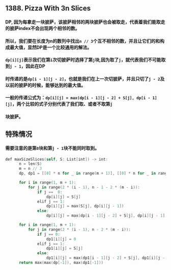 ## 1388. Pizza With 3n Slices
#### DP, 因为每拿走一块披萨，该披萨相邻的两块披萨也会被取走，代表着我们能取走的披萨index不会出现两个相邻的数。
#### 所以，我们要在长度为n的数列中找出```n // 3```个互不相邻的数，并且让它们的和构成最大值，显然DP是一个比较通用的解法。
#### ```dp[i][j]```表示我们在第```i```次切披萨时选择了第```j```块,因为取了```j```，就代表我们不可能取到```j - 1```，因此在DP
#### 时传递的是```dp[i - 1][j - 2]```，也就是我们在上一次切披萨，并且只切了```j - 2```及以前的披萨的时候，能够达到的最大值。
#### 一般的传递公式为：```dp[i][j] = max(dp[i - 1][j - 2] + S[j], dp[i - 1][j]```，两个比较的式子分别代表了我们取、或者不取第```j```
#### 块披萨。

## 特殊情况
#### 需要注意的是第```0```块和第```j - 1```块不能同时取到。

```swift
def maxSizeSlices(self, S: List[int]) -> int:
      n = len(S)
      m = n // 3
      dp, dp1 = [[0] * n for _ in range(m + 1)], [[0] * n for _ in range(m + 1)]

      for i in range(1, m + 1):
          for j in range(2 * (i - 1), n - 1 - 2 * (m - i)):
              if j ==  0:
                  dp[i][j] = S[j]
              elif j == 1:
                  dp[i][j] = max(S[j], dp[i][j - 1])
              else:
                  dp[i][j] = max(dp[i - 1][j - 2] + S[j], dp[i][j - 1])

      for i in range(1, m + 1):
          for j in range(2 * (i - 1), n - 2 * (m - i)):
              if j == 0:
                  dp1[i][j] = 0
              elif j == 1:
                  dp1[i][j] = S[j]
              else:
                  dp1[i][j] = max(dp1[i - 1][j - 2] + S[j], dp1[i][j - 1])
      return max(max(dp[-1]), max(dp1[-1]))
```
